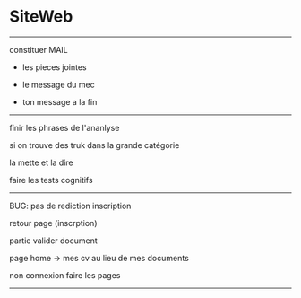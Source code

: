 # SiteWeb




--------------------------------------------------

constituer MAIL

- les pieces jointes

- le message du mec

- ton message a la fin


-------------------------------------------------

finir les phrases de l'ananlyse

si on trouve des truk dans la grande catégorie 

la mette et la dire

faire les tests cognitifs

----------------------------------------




BUG: pas de rediction inscription

retour page (inscrption)

partie valider document

page home -> mes cv au lieu de mes documents

non connexion faire les pages

---------------------------------------






